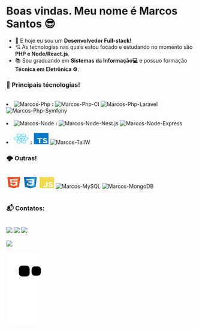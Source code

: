 # Boas vindas. Meu nome é Marcos Santos 😎

- 🔭 E hoje eu sou um **Desenvolvedor Full-stack!**
- 💘 As tecnologias nas quais estou focado e estudando no momento são **PHP e Node/React.js**.
- 📚 Sou graduando em **Sistemas da Informação💻** e possuo formação **Técnica em Eletrônica ⚙️**.
### 🚀 Principais técnologias!
  <br>
  <div align="flex-start">
    <li>
      <img alt="Marcos-Php" height="30" width="40" src="https://cdn.jsdelivr.net/gh/devicons/devicon/icons/php/php-plain.svg" />
      <strong>:</strong>
      <img alt="Marcos-Php-CI" height="30" width="40" src="https://cdn.jsdelivr.net/gh/devicons/devicon/icons/codeigniter/codeigniter-plain.svg" />
      <img alt="Marcos-Php-Laravel" height="30" width="40" src="https://cdn.jsdelivr.net/gh/devicons/devicon/icons/laravel/laravel-plain.svg" />
      <img alt="Marcos-Php-Symfony" height="30" width="40" src="https://cdn.jsdelivr.net/gh/devicons/devicon/icons/symfony/symfony-original.svg" />
    </li>
  </div>
  <br>
  <div align="flex-start">
    <li>
      <img alt="Marcos-Node" height="30" width="40" src="https://cdn.jsdelivr.net/gh/devicons/devicon/icons/nodejs/nodejs-plain.svg" />
      <strong>:</strong>
      <img alt="Marcos-Node-Nest.js" height="30" width="40" src="https://cdn.jsdelivr.net/gh/devicons/devicon/icons/nestjs/nestjs-plain.svg" />
      <img alt="Marcos-Node-Express" height="30" width="40" src="https://cdn.jsdelivr.net/gh/devicons/devicon/icons/express/express-original.svg" />
    </li>
  </div>
  <br>
  <div align="flex-start">
    <li>
      <img alt="Marcos-React" height="30" width="40" src="https://raw.githubusercontent.com/devicons/devicon/master/icons/react/react-original.svg">
      <strong>:</strong>
      <img alt="Marcos-Ts" height="30" width="40" src="https://raw.githubusercontent.com/devicons/devicon/master/icons/typescript/typescript-plain.svg">
      <img alt="Marcos-TailW" height="30" width="40" src="https://cdn.jsdelivr.net/gh/devicons/devicon/icons/tailwindcss/tailwindcss-plain.svg">
    </li>
  </div>
 
  ### 🌩️ Outras! 
  <div style="display: inline_block"><br>
    <img alt="Marcos-HTML" height="30" width="40" src="https://raw.githubusercontent.com/devicons/devicon/master/icons/html5/html5-original.svg">
    <img alt="Marcos-CSS" height="30" width="40" src="https://raw.githubusercontent.com/devicons/devicon/master/icons/css3/css3-original.svg">
    <img alt="Marcos-Js" height="30" width="40" src="https://raw.githubusercontent.com/devicons/devicon/master/icons/javascript/javascript-plain.svg">
    <img alt="Marcos-MySQL" height="30" width="40" src="https://cdn.jsdelivr.net/gh/devicons/devicon/icons/mysql/mysql-original.svg">
    <img alt="Marcos-MongoDB" height="30" width="40" src="https://cdn.jsdelivr.net/gh/devicons/devicon/icons/mongodb/mongodb-original.svg">
  </div>
  <br>
  
  ### 📬 Contatos:
  <br>
  <div> 
    <a href="https://www.instagram.com/marcos.5antos/" target="_blank"><img src="https://img.shields.io/badge/-Instagram-%23E4405F?style=for-the-badge&logo=instagram&logoColor=white" target="_blank"></a>
    <a href = "mailto:marcos.infosantos@gmail.com"><img src="https://img.shields.io/badge/-Gmail-%23333?style=for-the-badge&logo=gmail&logoColor=white" target="_blank"></a>
    <a href="https://www.linkedin.com/in/marcos-santos-37379618b/" target="_blank"><img src="https://img.shields.io/badge/-LinkedIn-%230077B5?style=for-the-badge&logo=linkedin&logoColor=white" target="_blank"></a> 
  </div>
  <br>
  
  <div style="display: flex; flex-direction: row; flex-wrap: nowrap;">
  <a href="https://github.com/mvmsantos">
  <img height="180em" src="https://github-readme-stats-sigma-five.vercel.app/api?username=mvmsantos&show_icons=true&theme=dracula&count_private=true"/>
  </div>
  
  ![Snake animation](https://github.com/mvmsantos/mvmsantos/blob/output/github-contribution-grid-snake.svg)
